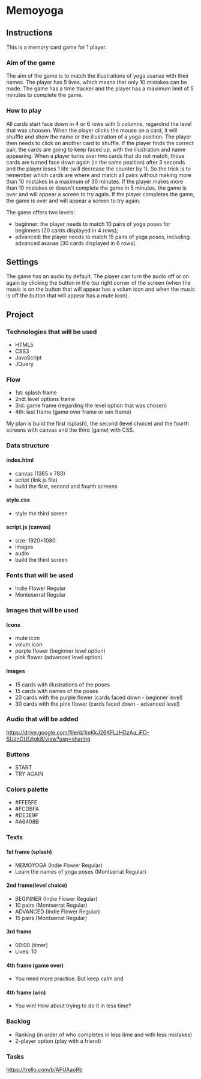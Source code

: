 # Memoyoga

## Instructions
This is a memory card game for 1 player.

### Aim of the game
The aim of the game is to match the illustrations of yoga asanas with their names. 
The player has 5 lives, which means that only 10 mistakes can be made. 
The game has a time tracker and the player has a maximum limit of 5 minutes to complete the game.

### How to play
All cards start face down in 4 or 6 rows with 5 columns, regardind the level that was choosen. When the player clicks the mouse on a card, it will shuffle and show the name or the illustration of a yoga position.
The player then needs to click on another card to shuffle. If the player finds the correct pair, the cards are going to keep faced up, with the illustration and name appearing.
When a player turns over two cards that do not match, those cards are turned face down again (in the same position) after 3 seconds and the player loses 1 life (will decrease the counter by 1).
So the trick is to remember which cards are where and match all pairs without making more than 10 mistakes in a maximum of 30 minutes.
If the player makes more than 10 mistakes or doesn't complete the game in 5 minutes, the game is over and will appear a screen to try again. 
If the player completes the game, the game is over and will appear a screen to try again. 

The game offers two levels: 
- beginner: the player needs to match 10 pairs of yoga poses for beginners (20 cards displayed in 4 rows);
- advanced: the player needs to match 15 pairs of yoga poses, including advanced asanas (30 cards displayed in 6 rows).

## Settings
The game has an audio by default. The player can turn the audio off or on again by clicking the button in the top right corner of the screen (when the music is on the button that will appear has a volum icon and when the music is off the button that will appear has a mute icon).

## Project

### Technologies that will be used
- HTML5
- CSS3
- JavaScript
- JQuery

### Flow
- 1st: splash frame
- 2nd: level options frame
- 3rd: game frame (regarding the level option that was chosen)
- 4th: last frame (game over frame or win frame)

My plan is build the first (splash), the second (level choice) and the fourth screens with canvas and the third (game) with CSS.

### Data structure

#### index.html
- canvas (1365 x 780)
- script (link js file)
- build the first, second and fourth screens

#### style.css
- style the third screen

#### script.js (canvas)
- size: 1920×1080
- images 
- audio
- build the third screen

### Fonts that will be used
- Indie Flower Regular
- Monteserrat Regular

### Images that will be used

#### Icons
- mute icon
- volum icon
- purple flower (beginner level option)
- pink flower (advanced level option)

#### Images
- 15 cards with illustrations of the poses
- 15 cards with names of the poses
- 20 cards with the purple flower (cards faced down - beginner level)
- 30 cards with the pink flower (cards faced down - advanced level)

### Audio that will be added

https://drive.google.com/file/d/1mKkJ26KFLzHDzAa_iFD-SUznCUfztgk8/view?usp=sharing

### Buttons 
- START
- TRY AGAIN

### Colors palette
- #FFE5FE
- #FCDBFA
- #DE3E9F
- #A6408B

### Texts

#### 1st frame (splash)
- MEMOYOGA (Indie Flower Regular)
- Learn the names of yoga poses (Montserrat Regular)

#### 2nd frame(level choice)
- BEGINNER (Indie Flower Regular)
- 10 pairs (Montserrat Regular)
- ADVANCED (Indie Flower Regular)
- 15 pairs (Montserrat Regular)

#### 3rd frame
- 00:00 (timer)
- Lives: 10 

#### 4th frame (game over)
- You need more practice. But keep calm and

#### 4th frame (win)
- You win! How about trying to do it in less time?

### Backlog

- Ranking (in order of who completes in less time and with less mistakes)
- 2-player option (play with a friend)


### Tasks

https://trello.com/b/AFUAaoRb
